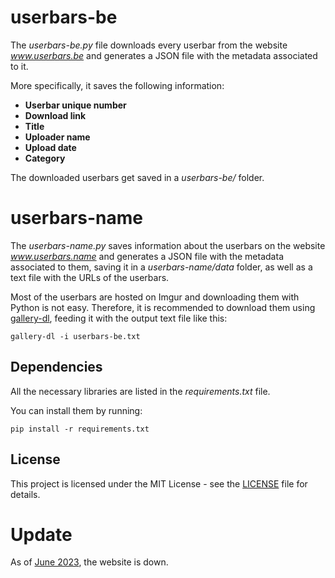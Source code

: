 # userbars-be
 
The *userbars-be.py* file downloads every userbar from the website *www.userbars.be* and generates a JSON file with the metadata associated to it.

More specifically, it saves the following information:
- **Userbar unique number**
- **Download link**
- **Title**
- **Uploader name**
- **Upload date**
- **Category**

The downloaded userbars get saved in a *userbars-be/* folder.

# userbars-name

The *userbars-name.py* saves information about the userbars on the website *www.userbars.name* and generates a JSON file with the metadata associated to them, saving it in a *userbars-name/data* folder, as well as a text file with the URLs of the userbars.

Most of the userbars are hosted on Imgur and downloading them with Python is not easy. Therefore, it is recommended to download them using [gallery-dl](https://github.com/mikf/gallery-dl), feeding it with the output text file like this:

````
gallery-dl -i userbars-be.txt

````

## Dependencies

All the necessary libraries are listed in the *requirements.txt* file.

You can install them by running:

```
pip install -r requirements.txt
```

## License

This project is licensed under the MIT License - see the [LICENSE](https://github.com/giovanni-cutri/userbars-downloader/blob/main/LICENSE) file for details.


# Update
As of [June 2023](https://cohost.org/andrewelmore/post/1668013-r-i-p-userbars-be), the website is down.
